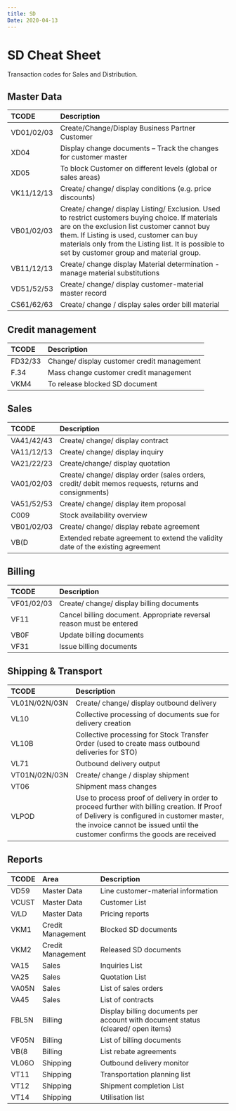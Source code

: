 ```yaml
---
title: SD
Date: 2020-04-13
---
```

# SD Cheat Sheet

Transaction codes for Sales and Distribution.

## Master Data

TCODE | Description
:--- | :---
VD01/02/03 | Create/Change/Display Business Partner Customer
XD04 | Display change documents – Track the changes for customer master
XD05 | To block Customer on different levels (global or sales areas)
VK11/12/13 | Create/ change/ display conditions (e.g. price discounts)
VB01/02/03 | Create/ change/ display Listing/ Exclusion. Used to restrict customers buying choice. If materials are on the exclusion list customer cannot buy them. If Listing is used, customer can buy materials only from the Listing list. It is possible to set by customer group and material group.
VB11/12/13 | Create/ change display Material determination - manage material substitutions
VD51/52/53 | Create/ change/ display customer-material master record
CS61/62/63 | Create/ change / display sales order bill material

## Credit management

TCODE | Description
:--- | :---
FD32/33 | Change/ display customer credit management
F.34 | Mass change customer credit management
VKM4 | To release blocked SD document

## Sales

TCODE | Description
:--- | :---
VA41/42/43 | Create/ change/ display contract
VA11/12/13 | Create/ change/ display inquiry
VA21/22/23 | Create/change/ display quotation
VA01/02/03 | Create/ change/ display order (sales orders, credit/ debit memos requests, returns and consignments)
VA51/52/53 | Create/ change/ display item proposal
C009 | Stock availability overview
VB01/02/03 | Create/ change/ display rebate agreement
VB(D | Extended rebate agreement to extend the validity date of the existing agreement

## Billing

TCODE | Description
:--- | :---
VF01/02/03 | Create/ change/ display billing documents
VF11 | Cancel billing document. Appropriate reversal reason must be entered
VB0F | Update billing documents
VF31 | Issue billing documents

## Shipping & Transport

TCODE | Description
:--- | :---
VL01N/02N/03N | Create/ change/ display outbound delivery
VL10 | Collective processing of documents sue for delivery creation
VL10B | Collective processing for Stock Transfer Order (used to create mass outbound deliveries for STO)
VL71 | Outbound delivery output
VT01N/02N/03N | Create/ change / display shipment
VT06 | Shipment mass changes
VLPOD | Use to process proof of delivery in order to proceed further with billing creation. If Proof of Delivery is conﬁgured in customer master, the invoice cannot be issued until the customer conﬁrms the goods are received

## Reports

TCODE | Area | Description
:--- | :--- | :---
VD59 | Master Data | Line customer-material information
VCUST | Master Data | Customer List
V/LD | Master Data | Pricing reports
VKM1 | Credit Management | Blocked SD documents
VKM2 | Credit Management | Released SD documents
VA15 | Sales | Inquiries List
VA25 | Sales | Quotation List
VA05N |Sales | List of sales orders
VA45 | Sales | List of contracts
FBL5N | Billing | Display billing documents per account with document status (cleared/ open items)
VF05N | Billing | List of billing documents
VB(8 | Billing | List rebate agreements
VL06O | Shipping | Outbound delivery monitor
VT11 | Shipping | Transportation planning list
VT12 | Shipping | Shipment completion List
VT14 | Shipping | Utilisation list
